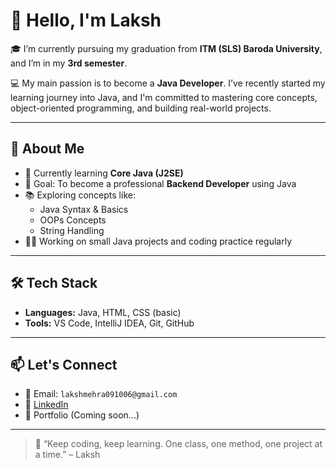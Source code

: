 # 👋 Hello, I'm Laksh 

🎓 I’m currently pursuing my graduation from **ITM (SLS) Baroda University**, and I’m in my **3rd semester**.

💻 My main passion is to become a **Java Developer**. I’ve recently started my learning journey into Java, and I'm committed to mastering core concepts, object-oriented programming, and building real-world projects.

---

## 🚀 About Me

- 🌱 Currently learning **Core Java (J2SE)**
- 🎯 Goal: To become a professional **Backend Developer** using Java
- 📚 Exploring concepts like:
  - Java Syntax & Basics
  - OOPs Concepts
  - String Handling
- 👨‍💻 Working on small Java projects and coding practice regularly

---


## 🛠️ Tech Stack

- **Languages:** Java, HTML, CSS (basic)
- **Tools:** VS Code, IntelliJ IDEA, Git, GitHub

---


## 📫 Let's Connect

- 📧 Email: `lakshmehra091006@gmail.com`  
- 🔗 [LinkedIn]([www.linkedin.com/in/laksh-mehra091006](https://www.linkedin.com/in/laksh-mehra-5aba9632a?utm_source=share&utm_campaign=share_via&utm_content=profile&utm_medium=android_app))  
- 💼 Portfolio (Coming soon...)

---

> 🌟 “Keep coding, keep learning. One class, one method, one project at a time.” – Laksh



<!---
Laksh0923/Laksh0923 is a ✨ special ✨ repository because its `README.md` (this file) appears on your GitHub profile.
You can click the Preview link to take a look at your changes.
--->
